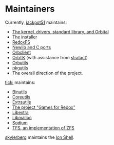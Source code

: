 Maintainers
===========

Currently, [jackpot51] maintains:
- [The kernel, drivers, standard library, and Orbital]
- [The installer]
- [RedoxFS]
- [Newlib and C ports]
- [Orbclient]
- [OrbTK] (with assistance from [stratact])
- [Orbutils]
- [pkgutils]
- The overall direction of the project.

[ticki] maintains:

- [Binutils]
- [Coreutils]
- [Extrautils]
- [The project "Games for Redox"]
- [Libextra]
- [Libmalloc]
- [Sodium]
- [TFS, an implementation of ZFS]

[skylerberg] maintains the [Ion Shell].

[jackpot51]: https://github.com/jackpot51
[skylerberg]: https://github.com/skylerberg
[stratact]: https://github.com/stratact
[ticki]: https://github.com/ticki

[The kernel, drivers, standard library, and Orbital]: https://github.com/redox-os/redox
[The installer]: https://github.com/redox-os/installer
[RedoxFS]: https://github.com/redox-os/redoxfs
[Newlib and C ports]: https://github.com/redox-os/libc
[Orbclient]: https://github.com/redox-os/orbclient
[OrbTK]: https://github.com/redox-os/orbtk
[Orbutils]: https://github.com/redox-os/orbutils
[pkgutils]: https://github.com/redox-os/pkgutils

[Libmalloc]: https://github.com/redox-os/libmalloc
[Coreutils]: https://github.com/redox-os/coreutils
[Sodium]: https://github.com/redox-os/sodium
[TFS, an implementation of ZFS]: https://github.com/redox-os/zfs
[Tedsta]: https://github.com/tedsta
[Libextra]: https://github.com/redox-os/libextra
[Binutils]: https://github.com/redox-os/binutils
[Extrautils]: https://github.com/redox-os/extrautils
[The project "Games for Redox"]: https://github.com/redox-os/games-for-redox

[Ion Shell]: https://github.com/redox-os/ion
